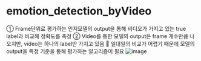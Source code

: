# emotion_detection_byVideo
①	Frame단위로 평가하는 인지모델의 output을 통해 비디오가 가지고 있는 true label과 비교해 정확도를 측정
②	Video를 통한 모델의 output은 frame 개수만큼 나오지만, video는 하나의 label만 가지고 있음  일대일의 비교가 어렵기 때문에 모델의 output을 특정 기준을 통해 평가하는 알고리즘이 필요
![image](https://user-images.githubusercontent.com/103415326/217119127-8162a9e6-442e-4f56-84d6-75d4572f52d5.png)
